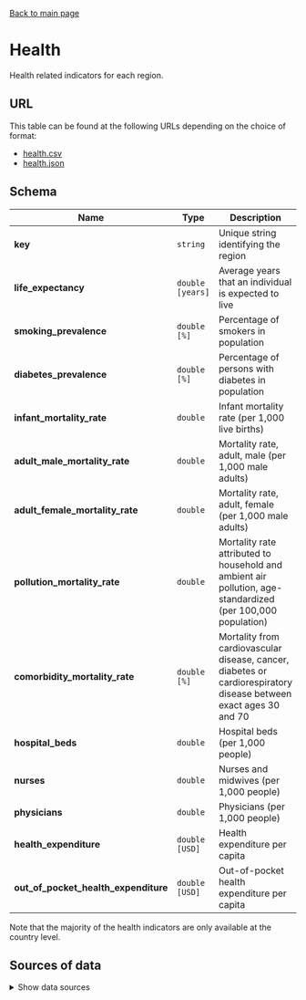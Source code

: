 [Back to main page](../README.md)

# Health
Health related indicators for each region.


## URL
This table can be found at the following URLs depending on the choice of format:
* [health.csv](https://storage.googleapis.com/covid19-open-data/v3/health.csv)
* [health.json](https://storage.googleapis.com/covid19-open-data/v3/health.json)


## Schema
| Name | Type | Description | Example |
| ---- | ---- | ----------- | ------- |
| **key** | `string` | Unique string identifying the region | BN |
| **life_expectancy** | `double` `[years]` |Average years that an individual is expected to live | 75.722 |
| **smoking_prevalence** | `double` `[%]` | Percentage of smokers in population | 16.9 |
| **diabetes_prevalence** | `double` `[%]` | Percentage of persons with diabetes in population | 13.3 |
| **infant_mortality_rate** | `double` | Infant mortality rate (per 1,000 live births) | 9.8 |
| **adult_male_mortality_rate** | `double` | Mortality rate, adult, male (per 1,000 male adults) | 143.719 |
| **adult_female_mortality_rate** | `double` | Mortality rate, adult, female (per 1,000 male adults) | 98.803 |
| **pollution_mortality_rate** | `double` | Mortality rate attributed to household and ambient air pollution, age-standardized (per 100,000 population) | 13.3 |
| **comorbidity_mortality_rate** | `double` `[%]` | Mortality from cardiovascular disease, cancer, diabetes or cardiorespiratory disease between exact ages 30 and 70 | 16.6 |
| **hospital_beds** | `double` | Hospital beds (per 1,000 people) | 2.7 |
| **nurses** | `double` | Nurses and midwives (per 1,000 people) | 5.8974 |
| **physicians** | `double` | Physicians (per 1,000 people) | 1.609 |
| **health_expenditure** | `double` `[USD]` | Health expenditure per capita | 671.4115 |
| **out_of_pocket_health_expenditure** | `double` `[USD]` | Out-of-pocket health expenditure per capita | 34.756348 |

Note that the majority of the health indicators are only available at the country level.


## Sources of data

<details>
<summary>Show data sources</summary>


| Data | Source | License and Terms of Use |
| ---- | ------ | ------------------------ |
| Health | [Eurostat](https://ec.europa.eu/eurostat) | [CC BY][2] |
| Health | [Wikidata](https://wikidata.org) | [CC0][23] |
| Health | [WorldBank](https://worldbank.org) | [CC BY](https://www.worldbank.org/en/about/legal/terms-of-use-for-datasets) |

</details>



[1]: https://www.wikidata.org/wiki/Wikidata:Licensing
[2]: https://ec.europa.eu/info/legal-notice_en#copyright-notice
